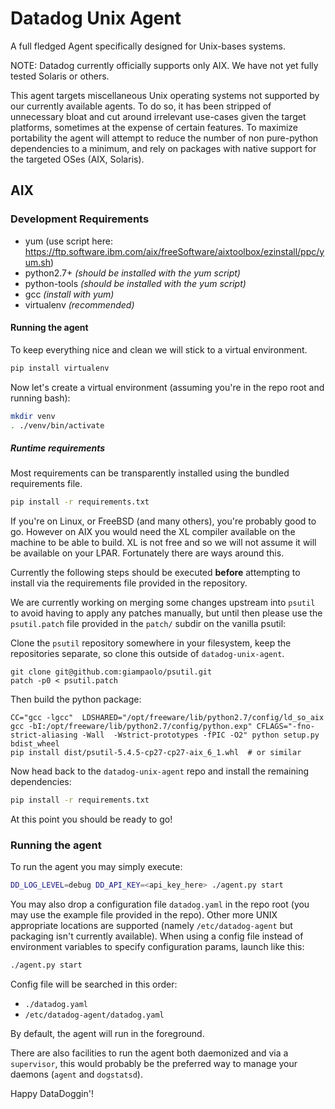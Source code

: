 # Datadog Unix Agent

A full fledged Agent specifically designed for Unix-bases systems. 

NOTE: Datadog currently officially supports only AIX. We have not yet fully tested Solaris or others.

This agent targets miscellaneous Unix operating systems not supported by our currently available
agents. To do so, it has been stripped of unnecessary bloat and cut around irrelevant use-cases 
given the target platforms, sometimes at the expense of certain features. To maximize portability
the agent will attempt to reduce the number of non pure-python dependencies to a minimum, and rely
on packages with native support for the targeted OSes (AIX, Solaris).

## AIX

### Development Requirements
 - yum (use script here: https://ftp.software.ibm.com/aix/freeSoftware/aixtoolbox/ezinstall/ppc/yum.sh)
 - python2.7+ _(should be installed with the yum script)_
 - python-tools _(should be installed with the yum script)_ 
 - gcc _(install with yum)_
 - virtualenv _(recommended)_

#### Running the agent
To keep everything nice and clean we will stick to a virtual environment.

```bash
pip install virtualenv
```

Now let's create a virtual environment (assuming you're in the repo root and running bash):

```bash
mkdir venv
. ./venv/bin/activate
```

##### Runtime requirements
Most requirements can be transparently installed using the bundled requirements
file.
```bash
pip install -r requirements.txt
```

If you're on Linux, or FreeBSD (and many others), you're probably good to go. However on AIX you
would need the XL compiler available on the machine to be able to build. XL is not free and so we
will not assume it will be available on your LPAR. Fortunately there are ways around this. 

Currently the following steps should be executed **before** attempting to install via the 
requirements file provided in the repository.

We are currently working on merging some changes upstream into `psutil` to avoid having to apply 
any patches manually, but until then please use the `psutil.patch` file provided in the `patch/`
subdir on the vanilla psutil:

Clone the `psutil` repository somewhere in your filesystem, keep the repositories separate, so
clone this outside of `datadog-unix-agent`.

```
git clone git@github.com:giampaolo/psutil.git
patch -p0 < psutil.patch
```

Then build the python package:

```
CC="gcc -lgcc"  LDSHARED="/opt/freeware/lib/python2.7/config/ld_so_aix gcc -bI:/opt/freeware/lib/python2.7/config/python.exp" CFLAGS="-fno-strict-aliasing -Wall  -Wstrict-prototypes -fPIC -O2" python setup.py bdist_wheel 
pip install dist/psutil-5.4.5-cp27-cp27-aix_6_1.whl  # or similar 
```

Now head back to the `datadog-unix-agent` repo and install the remaining dependencies:

```bash
pip install -r requirements.txt
```

At this point you should be ready to go!

### Running the agent

To run the agent you may simply execute:

```bash
DD_LOG_LEVEL=debug DD_API_KEY=<api_key_here> ./agent.py start
```

You may also drop a configuration file `datadog.yaml` in the repo root (you may use the example 
file provided in the repo). Other more UNIX appropriate locations are supported (namely
`/etc/datadog-agent` but packaging isn't currently available). When using a config file instead
of environment variables to specify configuration params, launch like this:

```bash
./agent.py start
```

Config file will be searched in this order:
- `./datadog.yaml`
- `/etc/datadog-agent/datadog.yaml`


By default, the agent will run in the foreground.

There are also facilities to run the agent both daemonized and via a `supervisor`, this would
probably be the preferred way to manage your daemons (`agent` and `dogstatsd`).


Happy DataDoggin'!

